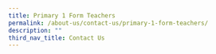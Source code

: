```yaml
---
title: Primary 1 Form Teachers
permalink: /about-us/contact-us/primary-1-form-teachers/
description: ""
third_nav_title: Contact Us
---
```

